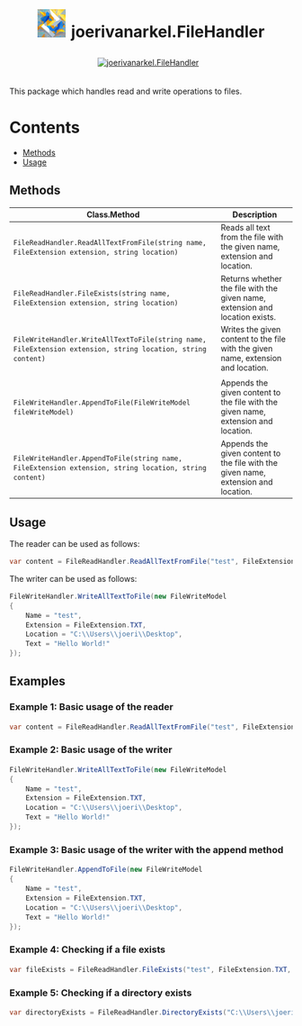 <div class="container">
  <div class="row">
    <img src="icon.png" alt="Image Description" width="50" height="50" alt="joerivanarkelPackages Icon">
    <h1>joerivanarkel.FileHandler</h1>
  </div>

  <div class="row">
    <a href="https://www.nuget.org/packages/joerivanarkel.FileHandler/">
        <img src="https://img.shields.io/nuget/v/joerivanarkel.FileHandler.svg" alt="joerivanarkel.FileHandler">
    </a>
  </div>
</div>

<style>
  .container {
    display: flex;
    flex-direction: column;
    align-items: center;
    justify-content: center;
  }

  .row {
    display: flex;
    align-items: center;
    justify-content: center;
    margin-bottom: 10px;
  }

  .row img {
    margin-bottom: 10px;
    margin-right: 10px;
  }
</style>

This package which handles read and write operations to files.

# Contents
- [Methods](#methods)
- [Usage](#usage)

## Methods
| Class.Method | Description |
| --- | --- |
| `FileReadHandler.ReadAllTextFromFile(string name, FileExtension extension, string location)` | Reads all text from the file with the given name, extension and location. |
| `FileReadHandler.FileExists(string name, FileExtension extension, string location)` | Returns whether the file with the given name, extension and location exists. |
| `FileWriteHandler.WriteAllTextToFile(string name, FileExtension extension, string location, string content)` | Writes the given content to the file with the given name, extension and location. |
| | |
| `FileWriteHandler.AppendToFile(FileWriteModel fileWriteModel)` | Appends the given content to the file with the given name, extension and location. |
| `FileWriteHandler.AppendToFile(string name, FileExtension extension, string location, string content)` | Appends the given content to the file with the given name, extension and location. |

## Usage

The reader can be used as follows:
```csharp
var content = FileReadHandler.ReadAllTextFromFile("test", FileExtension.TXT, "C:\\Users\\joeri\\Desktop");
```

The writer can be used as follows:
```csharp
FileWriteHandler.WriteAllTextToFile(new FileWriteModel
{
    Name = "test",
    Extension = FileExtension.TXT,
    Location = "C:\\Users\\joeri\\Desktop",
    Text = "Hello World!"
});
```

## Examples

### Example 1: Basic usage of the reader

```csharp
var content = FileReadHandler.ReadAllTextFromFile("test", FileExtension.TXT, "C:\\Users\\joeri\\Desktop");
```

### Example 2: Basic usage of the writer

```csharp
FileWriteHandler.WriteAllTextToFile(new FileWriteModel
{
    Name = "test",
    Extension = FileExtension.TXT,
    Location = "C:\\Users\\joeri\\Desktop",
    Text = "Hello World!"
});
```

### Example 3: Basic usage of the writer with the append method

```csharp
FileWriteHandler.AppendToFile(new FileWriteModel
{
    Name = "test",
    Extension = FileExtension.TXT,
    Location = "C:\\Users\\joeri\\Desktop",
    Text = "Hello World!"
});
```

### Example 4: Checking if a file exists

```csharp
var fileExists = FileReadHandler.FileExists("test", FileExtension.TXT, "C:\\Users\\joeri\\Desktop");
```

### Example 5: Checking if a directory exists

```csharp
var directoryExists = FileReadHandler.DirectoryExists("C:\\Users\\joeri\\Desktop");
```
